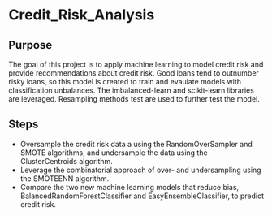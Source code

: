 # Credit_Risk_Analysis

## Purpose

The goal of this project is to apply machine learning to model credit risk and provide recommendations about credit risk.  Good loans tend to outnumber risky loans, so this model is created to train and evaulate models with classification unbalances. The imbalanced-learn and scikit-learn libraries are leveraged. Resampling methods test are used to further test the model. 

## Steps
- Oversample the credit risk data a using the RandomOverSampler and SMOTE algorithms, and undersample the data using the ClusterCentroids algorithm.
- Leverage the combinatorial approach of over- and undersampling using the SMOTEENN algorithm.
- Compare the two new machine learning models that reduce bias, BalancedRandomForestClassifier and EasyEnsembleClassifier, to predict credit risk.





